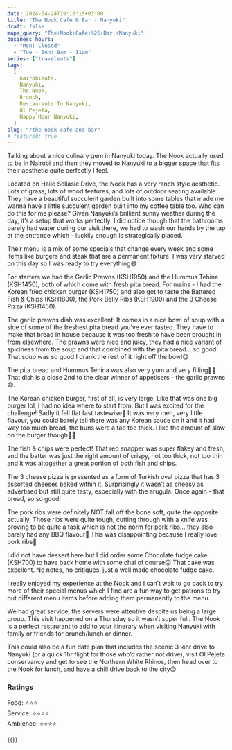 ```yaml
---
date: 2024-04-24T19:10:16+03:00
title: "The Nook Cafe & Bar - Nanyuki"
draft: false
maps_query: "The+Nook+Cafe+%26+Bar,+Nanyuki"
business_hours:
  - "Mon: Closed"
  - "Tue - Sun: 9am - 11pm"
series: ["traveleats"]
tags:
  [
    nairobieats,
    Nanyuki,
    The Nook,
    Brunch,
    Restaurants In Nanyuki,
    Ol Pejeta,
    Happy Hour Nanyuki,
  ]
slug: "/the-nook-cafe-and-bar"
# featured: true
---
```


Talking about a nice culinary gem in Nanyuki today. The Nook actually used to be in Nairobi and then they moved to Nanyuki to a bigger space that fits their aesthetic quite perfectly I feel.

Located on Haile Sellasie Drive, the Nook has a very ranch style aesthetic. Lots of grass, lots of wood features, and lots of outdoor seating available. They have a beautiful succulent garden built into some tables that made me wanna have a little succulent garden built into my coffee table too. Who can do this for me please? Given Nanyuki’s brilliant sunny weather during the day, it’s a setup that works perfectly. I did notice though that the bathrooms barely had water during our visit there, we had to wash our hands by the tap at the entrance which - luckily enough is strategically placed.

Their menu is a mix of some specials that change every week and some items like burgers and steak that are a permanent fixture. I was very starved on this day so I was ready to try everything😄

For starters we had the Garlic Prawns (KSH1950) and the Hummus Tehina (KSH1450), both of which come with fresh pita bread. For mains - I had the Korean fried chicken burger (KSH1750) and also got to taste the Battered Fish & Chips (KSH1800), the Pork Belly Ribs (KSH1900) and the 3 Cheese Pizza (KSH1450).

The garlic prawns dish was excellent! It comes in a nice bowl of soup with a side of some of the freshest pita bread you’ve ever tasted. They have to make that bread in house because it was too fresh to have been brought in from elsewhere. The prawns were nice and juicy, they had a nice variant of spiciness from the soup and that combined with the pita bread… so good! That soup was so good I drank the rest of it right off the bowl😋

The pita bread and Hummus Tehina was also very yum and very filling👌🏾 That dish is a close 2nd to the clear winner of appetisers - the garlic prawns😄.

The Korean chicken burger, first of all, is very large. Like that was one big burger lol, I had no idea where to start from. But I was excited for the challenge! Sadly it fell flat fast tastewise🥲 It was very meh, very little flavour, you could barely tell there was any Korean sauce on it and it had way too much bread, the buns were a tad too thick. I like the amount of slaw on the burger though👌🏾

The fish & chips were perfect! That red snapper was super flakey and fresh, and the batter was just the right amount of crispy, not too thick, not too thin and it was altogether a great portion of both fish and chips.

The 3 cheese pizza is presented as a form of Turkish oval pizza that has 3 assorted cheeses baked within it. Surprisingly it wasn’t as cheesy as advertised but still quite tasty, especially with the arugula. Once again - that bread, so so good!

The pork ribs were definitely NOT fall off the bone soft, quite the opposite actually. Those ribs were quite tough, cutting through with a knife was proving to be quite a task which is not the norm for pork ribs… they also barely had any BBQ flavour😬 This was disappointing because I really love pork ribs🥲

I did not have dessert here but I did order some Chocolate fudge cake (KSH700) to have back home with some chai of course🙃 That cake was excellent. No notes, no critiques, just a well made chocolate fudge cake.

I really enjoyed my experience at the Nook and I can’t wait to go back to try more of their special menus which I find are a fun way to get patrons to try out different menu items before adding them permanently to the menu.

We had great service, the servers were attentive despite us being a large group. This visit happened on a Thursday so it wasn’t super full. The Nook is a perfect restaurant to add to your itinerary when visiting Nanyuki with family or friends for brunch/lunch or dinner.

This could also be a fun date plan that includes the scenic 3-4hr drive to Nanyuki (or a quick 1hr flight for those who’d rather not drive), visit Ol Pejeta conservancy and get to see the Northern White Rhinos, then head over to the Nook for lunch, and have a chill drive back to the city😊

### Ratings

Food: ⭐️⭐️⭐<br>
Service: ⭐️⭐️⭐️⭐️<br>
Ambience: ⭐️⭐️⭐️⭐️<br>

{{<remote-image-gallery key="nook">}}

